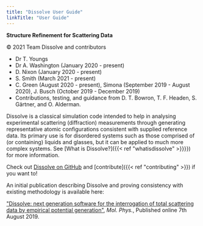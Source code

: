```yaml
---
title: "Dissolve User Guide"
linkTitle: "User Guide"
---
```


**Structure Refinement for Scattering Data**

&copy; 2021 Team Dissolve and contributors
- Dr T. Youngs
- Dr A. Washington (January 2020 - present)
- D. Nixon (January 2020 - present)
- S. Smith (March 2021 - present)
- C. Green (August 2020 - present), Simona (September 2019 - August 2020), J. Busch (October 2019 - December 2019)
- Contributions, testing, and guidance from D. T. Bowron, T. F. Headen, S. G&auml;rtner, and O. Alderman.

Dissolve is a classical simulation code intended to help in analysing experimental scattering (diffraction) measurements through generating representative atomic configurations consistent with supplied reference data. Its primary use is for disordered systems such as those comprised of (or containing) liquids and glasses, but it can be applied to much more complex systems. See [What is Dissolve?]({{< ref "whatisdissolve" >}}}}) for more information.

Check out [Dissolve on GitHub](https://www.github.com/disorderedmaterials/dissolve) and [contribute]({{< ref "contributing" >}}) if you want to!

An initial publication describing Dissolve and proving consistency with existing methodology is available here:

["Dissolve: next generation software for the interrogation of total scattering data by empirical potential generation"](https://www.tandfonline.com/doi/abs/10.1080/00268976.2019.1651918), _Mol. Phys._, Published online 7th August 2019.

